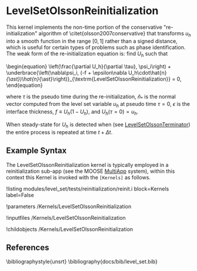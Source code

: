 # LevelSetOlssonReinitialization

This kernel implements the non-time portion of the  conservative "re-initialization" algorithm of \citet{olsson2007conservative} that
transforms $u_h$ into a smooth function in the range $[0, 1]$ rather than a signed distance, which is
useful for certain types of problems such as phase identification. The weak form of the re-initialization equation is:
find $U_h$ such that


\begin{equation}
  \left(\frac{\partial U_h}{\partial \tau}, \psi_i\right) + \underbrace{\left(\nabla\psi_i, (-f + \epsilon\nabla U_h\cdot\hat{n}_{\ast})\hat{n}_{\ast}\right)}_{\textrm{LevelSetOlssonReinitialization}} = 0,
\end{equation}

where $\tau$ is the pseudo time
during the re-initialization, $\hat{n}_{\ast}$ is the normal vector
computed from the level set variable $u_h$ at pseudo time $\tau=0$,
$\epsilon$ is the interface thickness, $f\equiv U_h(1-U_h)$, and
$U_h(\tau=0) = u_h$.

When steady-state for $U_h$ is detected when (see [LevelSetOlssonTerminator](level_set/LevelSetOlssonTerminator.md))
the entire process is repeated at time $t+\Delta t$.

## Example Syntax
The LevelSetOlssonReinitialization kernel is typically employed in a reinitialization sub-app (see the MOOSE
[MultiApp](/MultiApps/index.md) system), within this context this Kernel is invoked with the `[Kernels]` as follows.

!listing modules/level_set/tests/reinitialization/reinit.i block=Kernels label=False

!parameters /Kernels/LevelSetOlssonReinitialization

!inputfiles /Kernels/LevelSetOlssonReinitialization

!childobjects /Kernels/LevelSetOlssonReinitialization

## References

\bibliographystyle{unsrt}
\bibliography{docs/bib/level_set.bib}
